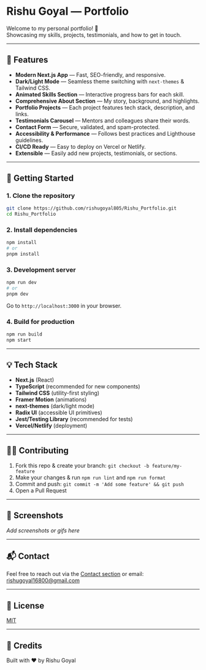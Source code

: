 # Rishu Goyal — Portfolio

Welcome to my personal portfolio! 🚀  
Showcasing my skills, projects, testimonials, and how to get in touch.

---

## 🌟 Features

- **Modern Next.js App** — Fast, SEO-friendly, and responsive.
- **Dark/Light Mode** — Seamless theme switching with `next-themes` & Tailwind CSS.
- **Animated Skills Section** — Interactive progress bars for each skill.
- **Comprehensive About Section** — My story, background, and highlights.
- **Portfolio Projects** — Each project features tech stack, description, and links.
- **Testimonials Carousel** — Mentors and colleagues share their words.
- **Contact Form** — Secure, validated, and spam-protected.
- **Accessibility & Performance** — Follows best practices and Lighthouse guidelines.
- **CI/CD Ready** — Easy to deploy on Vercel or Netlify.
- **Extensible** — Easily add new projects, testimonials, or sections.

---

## 🚀 Getting Started

### 1. Clone the repository

```bash
git clone https://github.com/rishugoyal805/Rishu_Portfolio.git
cd Rishu_Portfolio
```

### 2. Install dependencies

```bash
npm install
# or
pnpm install
```

### 3. Development server

```bash
npm run dev
# or
pnpm dev
```
Go to `http://localhost:3000` in your browser.

### 4. Build for production

```bash
npm run build
npm start
```

---

## 💡 Tech Stack

- **Next.js** (React)
- **TypeScript** (recommended for new components)
- **Tailwind CSS** (utility-first styling)
- **Framer Motion** (animations)
- **next-themes** (dark/light mode)
- **Radix UI** (accessible UI primitives)
- **Jest/Testing Library** (recommended for tests)
- **Vercel/Netlify** (deployment)

---

## 🧑‍💻 Contributing

1. Fork this repo & create your branch: `git checkout -b feature/my-feature`
2. Make your changes & run `npm run lint` and `npm run format`
3. Commit and push: `git commit -m 'Add some feature' && git push`
4. Open a Pull Request

---

## 👀 Screenshots

_Add screenshots or gifs here_

---

## 📬 Contact

Feel free to reach out via the [Contact section](#) or email: rishugoyal16800@gmail.com

---

## 📄 License

[MIT](LICENSE)

---

## 🌱 Credits

Built with ❤️ by Rishu Goyal
